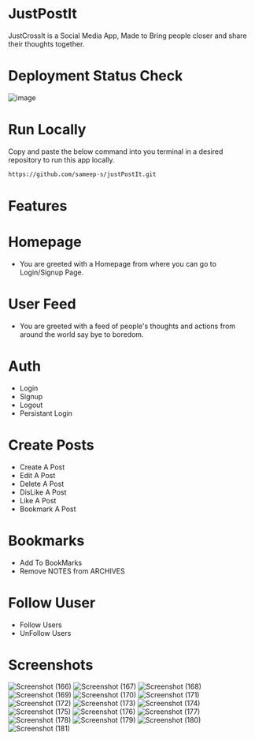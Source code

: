 # JustPostIt

JustCrossIt is a Social Media App, Made to Bring people closer and share their thoughts together.

# Deployment Status Check
![image](https://user-images.githubusercontent.com/36707002/154985566-37812989-ef00-4794-81c2-8665b90fff8c.png)


# Run Locally
Copy and paste the below command into you terminal in a desired repository to run this app locally.

```bash
https://github.com/sameep-s/justPostIt.git
```

# Features

# Homepage
<ul>
  <li>You are greeted with a Homepage from where you can go to Login/Signup Page.</li>
</ul>

# User Feed
<ul>
  <li>You are greeted with a feed of people's thoughts and actions from around the world say bye to boredom.</li>
</ul>

# Auth 
<ul>
  <li>Login</li>
  <li>Signup</li>
  <li>Logout</li>
  <li>Persistant Login</li>
</ul>

# Create Posts
<ul>
  <li>Create A Post</li>
  <li>Edit A Post</li>
  <li>Delete A Post</li>
  <li>DisLike A Post</li>
  <li>Like A Post</li>
  <li>Bookmark A Post</li>
</ul>

# Bookmarks
<ul>
  <li>Add To BookMarks</li>
  <li>Remove NOTES from ARCHIVES</li>
</ul>


# Follow Uuser
<ul>
  <li>Follow Users</li>
  <li>UnFollow Users</li>
</ul>


# Screenshots

![Screenshot (166)](https://user-images.githubusercontent.com/36707002/173133731-8b99804c-d612-45fb-bebf-1fbac6717c4c.png)
![Screenshot (167)](https://user-images.githubusercontent.com/36707002/173133681-c1b5e436-d48a-4085-ac09-df171eba5ccb.png)
![Screenshot (168)](https://user-images.githubusercontent.com/36707002/173133686-3bdc5cb4-f22b-47b3-acfc-f47603c33941.png)
![Screenshot (169)](https://user-images.githubusercontent.com/36707002/173133690-08ceef30-d2da-4cfa-9e52-b8e1a488c3c9.png)
![Screenshot (170)](https://user-images.githubusercontent.com/36707002/173133694-b28e0bbf-4471-4ffc-b6f4-aa2fadd8fab7.png)
![Screenshot (171)](https://user-images.githubusercontent.com/36707002/173133696-17bc5c20-90af-4e86-ac0c-80911ea80f71.png)
![Screenshot (172)](https://user-images.githubusercontent.com/36707002/173133699-20d4e703-c425-4e99-b1ab-b2be1f3ce7e4.png)
![Screenshot (173)](https://user-images.githubusercontent.com/36707002/173133702-4a284ed4-65dd-4c1d-bb2f-26a22d9fb4f1.png)
![Screenshot (174)](https://user-images.githubusercontent.com/36707002/173133704-b1069c5e-ee27-4563-8dd7-5a5292152cb9.png)
![Screenshot (175)](https://user-images.githubusercontent.com/36707002/173133708-95006925-3c30-456f-8ac8-a9a249090c8f.png)
![Screenshot (176)](https://user-images.githubusercontent.com/36707002/173133712-0d07e8d7-74f1-4f22-ae66-eb56bcf7e38b.png)
![Screenshot (177)](https://user-images.githubusercontent.com/36707002/173133716-6b673c20-7527-474c-9168-7b662ad2652a.png)
![Screenshot (178)](https://user-images.githubusercontent.com/36707002/173133719-aeaf33be-5e90-4899-a3a3-1ac1286f6018.png)
![Screenshot (179)](https://user-images.githubusercontent.com/36707002/173133720-8a1728a2-9317-41ae-b0e3-df1916b121ea.png)
![Screenshot (180)](https://user-images.githubusercontent.com/36707002/173133724-11153db8-0a1f-4f69-8f4e-6097eec2bac3.png)
![Screenshot (181)](https://user-images.githubusercontent.com/36707002/173133725-2c99b85d-9b5a-489b-87f9-a2edce731d3d.png)
